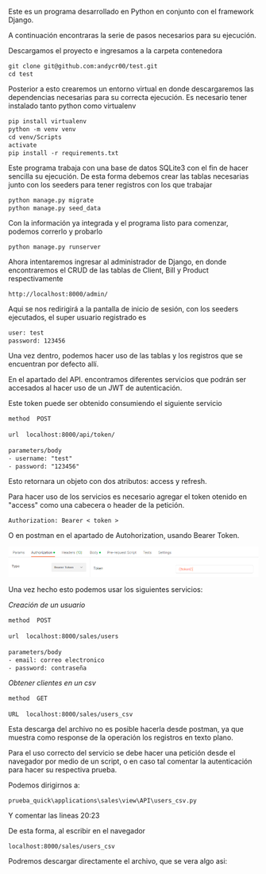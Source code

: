 Este es un programa desarrollado en Python en conjunto con el framework Django.

A continuación encontraras la serie de pasos necesarios para su ejecución.

Descargamos el proyecto e ingresamos a la carpeta contenedora
```
git clone git@github.com:andycr00/test.git
cd test
```

Posterior a esto crearemos un entorno virtual en donde descargaremos las dependencias necesarias para su correcta ejecución.
Es necesario tener instalado tanto python como virtualenv

```
pip install virtualenv
python -m venv venv
cd venv/Scripts
activate
pip install -r requirements.txt
```

Este programa trabaja con una base de datos SQLite3 con el fin de hacer sencilla su ejecución. 
De esta forma debemos crear las tablas necesarias junto con los seeders para tener registros con los que trabajar

```
python manage.py migrate
python manage.py seed_data
```

Con la información ya integrada y el programa listo para comenzar, podemos correrlo y probarlo
```
python manage.py runserver
```

Ahora intentaremos ingresar al administrador de Django, en donde encontraremos el CRUD de las tablas de Client, Bill y Product respectivamente

```
http://localhost:8000/admin/
```

Aqui se nos redirigirá a la pantalla de inicio de sesión, con los seeders ejecutados, el super usuario registrado es

```
user: test
password: 123456
```

Una vez dentro, podemos hacer uso de las tablas y los registros que se encuentran por defecto allí.


En el apartado del API. encontramos diferentes servicios que podrán ser accesados al hacer uso de un JWT de autenticación. 


Este token puede ser obtenido consumiendo el siguiente servicio
```
method  POST

url  localhost:8000/api/token/

parameters/body 
- username: "test"
- password: "123456"
```

Esto retornara un objeto con dos atributos: access y refresh.

Para hacer uso de los servicios es necesario agregar el token otenido en "access" como una cabecera o header de la petición.

```
Authorization: Bearer < token >
```

O en postman en el apartado de Autohorization, usando Bearer Token.

![Alt text](image.png)

Una vez hecho esto podemos usar los siguientes servicios:


_Creación de un usuario_

```
method  POST

url  localhost:8000/sales/users

parameters/body
- email: correo electronico
- password: contraseña
```

_Obtener clientes en un csv_
```
method  GET

URL  localhost:8000/sales/users_csv
```

Esta descarga del archivo no es posible hacerla desde postman, ya que muestra como response de la operación los registros en texto plano. 

Para el uso correcto del servicio se debe hacer una petición desde el navegador por medio de un script, o en caso tal comentar la autenticación para hacer su respectiva prueba. 

Podemos dirigirnos a:

```
prueba_quick\applications\sales\view\API\users_csv.py
```

Y comentar las lineas 20:23

De esta forma, al escribir en el navegador

```
localhost:8000/sales/users_csv
```

Podremos descargar directamente el archivo, que se vera algo asi:
